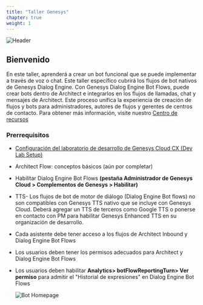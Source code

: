 ```yaml
---
title: "Taller Genesys"
chapter: true
weight: 1
---
```


![Header](/images/MainTitle.jpg)

## Bienvenido

En este taller, aprenderá a crear un bot funcional que se puede implementar a través de voz o chat. Este taller específico cubrirá los flujos de bot nativos de Genesys Dialog Engine. Con Genesys Dialog Engine Bot Flows, puede crear bots dentro de Architect e integrarlos en los flujos de llamadas, chat y mensajes de Architect. Este proceso unifica la experiencia de creación de flujos y bots para administradores, autores de flujos y gerentes de centros de contacto. Para obtener más información, visite nuestro [Centro de recursos](https://help.mypurecloud.com/articles/about-architect-dialog-engine-bot-flows/)

### Prerrequisitos
- [Configuración del laboratorio de desarrollo de Genesys Cloud CX (Dev Lab Setup)](https://workshop.genesys.com/workshops/gride-demo/)
- Architect Flow: conceptos básicos (aún por completar)
- Habilitar Dialog Engine Bot Flows **(pestaña Administrador de Genesys Cloud > Complementos de Genesys > Habilitar)**
- TTS- Los flujos de bot de motor de diálogo (Dialog Engine Bot flows) no son compatibles con Genesys TTS nativo que se incluye con Genesys Cloud. Deberá agregar un TTS de terceros como Google TTS o ponerse en contacto con PM para habilitar Genesys Enhanced TTS en su organización de desarrollo.

- Cada asistente debe tener acceso a los flujos de Architect Inbound y Dialog Engine Bot Flows
- Los usuarios deben tener los permisos adecuados para Architect y Dialog Engine Bot Flows
- Los usuarios deben habilitar **Analytics> botFlowReportingTurn> Ver permiso** para admitir el "Historial de expresiones" en Dialog Engine Bot Flows
   
   ![Bot Homepage](/images/webchat1.jpg)
